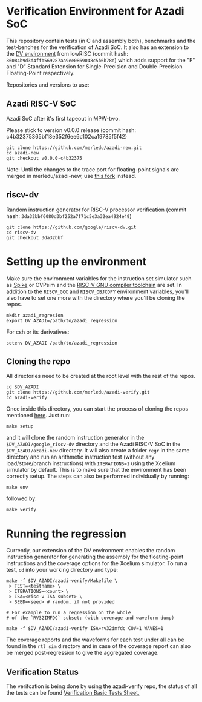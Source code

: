 # Verification Environment for Azadi SoC
This repository contain tests (in C and assembly both), benchmarks and the test-benches for the verification of Azadi SoC. It also has an extension to the [DV environment](https://github.com/lowRISC/ibex/tree/86084b9d3d4ffb569287aa9ee0869048c5b6b78d/dv/uvm) from lowRISC (commit hash: `86084b9d3d4ffb569287aa9ee0869048c5b6b78d`) which adds support for the "F" and "D" Standard Extension for Single-Precision and Double-Precision Floating-Point respectively.

Repositories and versions to use:

## Azadi RISC-V SoC
Azadi SoC after it's first tapeout in MPW-two.

Please stick to version v0.0.0 release
(commit hash: c4b32375365bf18e352f6ee6c102ca19785f5f42)
```
git clone https://github.com/merledu/azadi-new.git
cd azadi-new
git checkout v0.0.0-c4b32375
```
Note: Until the changes to the trace port for floating-point signals are merged in merledu/azadi-new, use [this fork](https://github.com/zeeshanrafique23/azadi-new) instead.

## riscv-dv
Random instruction generator for RISC-V processor verification
(commit hash: `3da32bbf6080d3bf252a7f71c5e3a32ea4924e49`)
```
git clone https://github.com/google/riscv-dv.git
cd riscv-dv
git checkout 3da32bbf
```
# Setting up the environment
Make sure the environment variables for the instruction set simulator such as [Spike](https://github.com/lowRISC/riscv-isa-sim/tree/ibex) or OVPsim and the [RISC-V GNU compiler toolchain](https://github.com/riscv-collab/riscv-gnu-toolchain) are set. In addition to the `RISCV_GCC` and `RISCV_OBJCOPY` environment variables, you'll also have to set one more with the directory where you'll be cloning the repos.
```
mkdir azadi_regresion
export DV_AZADI=/path/to/azadi_regression
``` 
For csh or its derivatives:
```
setenv DV_AZADI /path/to/azadi_regression
```
## Cloning the repo
All directories need to be created at the root level with the rest of the repos.
```
cd $DV_AZADI
git clone https://github.com/merledu/azadi-verify.git
cd azadi-verify
```
Once inside this directory, you can start the process of cloning the repos mentioned [here](https://github.com/merledu/azadi-verify/blob/6a1f2d5236a49d5fa36503a1024d5b63afe060ea/README.md#L4). Just run:
```
make setup
```
and it will clone the random instruction generator in the `$DV_AZADI/google_riscv-dv` directory and the Azadi RISC-V SoC in the `$DV_AZADI/azadi-new` directory. It will also create a folder `regr` in the same directory and run an arithmetic instruction test (without any load/store/branch instructions) with `ITERATIONS=1` using the Xcelium simulator by default. This is to make sure that the environment has been correctly setup. The steps can also be performed individually by running:
```
make env
```
followed by:
```
make verify
```
# Running the regression
Currently, our extension of the DV environment enables the random instruction generator for generating the assembly for the floating-point instructions and the coverage options for the Xcelium simulator. To run a test, `cd` into your working directory and type:
```
make -f $DV_AZADI/azadi-verify/Makefile \
 > TEST=<testname> \
 > ITERATIONS=<count> \
 > ISA=<risc-v ISA subset> \
 > SEED=<seed> # random, if not provided

# For example to run a regression on the whole
# of the `RV32IMFDC` subset: (with coverage and waveform dump)

make -f $DV_AZADI/azadi-verify ISA=rv32imfdc COV=1 WAVES=1
```
The coverage reports and the waveforms for each test under all can be found in the `rtl_sim` directory and in case of the coverage report can also be merged post-regression to give the aggregated coverage.

## Verification Status
The verifcation is being done by using the azadi-verify repo, the status of all the tests can be found [Verification Basic Tests Sheet.](https://docs.google.com/spreadsheets/d/1gIzSU5mb4L3pPdiJr7MkdhvupT7p5VF2qy1PzDwq-5I/edit#gid=1374860298)

